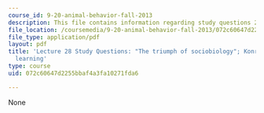```yaml
---
course_id: 9-20-animal-behavior-fall-2013
description: This file contains information regarding study questions 28.
file_location: /coursemedia/9-20-animal-behavior-fall-2013/072c60647d2255bbaf4a3fa10271fda6_MIT9_20F13_L28_Qs.pdf
file_type: application/pdf
layout: pdf
title: 'Lecture 28 Study Questions: "The triumph of sociobiology"; Konrad Lorenz on
  learning'
type: course
uid: 072c60647d2255bbaf4a3fa10271fda6

---
```

None